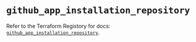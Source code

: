 # `github_app_installation_repository`

Refer to the Terraform Registory for docs: [`github_app_installation_repository`](https://registry.terraform.io/providers/integrations/github/5.36.0/docs/resources/app_installation_repository).
